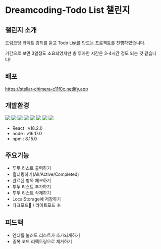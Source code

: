 # Dreamcoding-Todo List 챌린지

## 챌린지 소개

드림코딩 리액트 강의를 듣고 Todo List를 만드는 프로젝트를 진행하였습니다.

기간으로 보면 3일정도 소요되었지만 총 투자한 시간은 3-4시간 정도 되는 것 같습니다!

## 배포
https://stellar-chimera-c11f0c.netlify.app

## 개발환경

  <img src="https://img.shields.io/badge/HTML5-E34F26?style=flat-square&logo=html5&logoColor=white"/>
  <img src="https://img.shields.io/badge/CSS3-1572B6?style=flat-square&logo=css3&logoColor=white"/>
  <img src="https://img.shields.io/badge/JavaScript-F7DF1E?style=flat-square&logo=javascript&logoColor=black"/>
  <img src="https://img.shields.io/badge/React-61DAFB?style=flat-square&logo=React&logoColor=black"/>
  <img src="https://img.shields.io/badge/Node.js-339933?style=flat-square&logo=Node.js&logoColor=white"/>
  <img src="https://img.shields.io/badge/GitHub-181717?style=flat-square&logo=GitHub&logoColor=white"/>
  <img src="https://img.shields.io/badge/Git-F05032?style=flat-square&logo=git&logoColor=white"/>
  <img src="https://img.shields.io/badge/Visual Studio Code-007ACC?style=flat-square&logo=Visual Studio Code&logoColor=white"/>

- React : v18.2.0
- node : v16.17.0
- npm : 8.15.0

## 주요기능

- 투두 리스트 출력하기
- 필터링하기(All/Active/Completed)
- 완료된 항목 체크하기
- 투두 리스트 추가하기
- 투두 리스트 삭제하기
- LocalStorage에 저장하기
- 다크모드🌙 / 라이트모드 ☀️

## 피드백

- 엔터를 눌러도 리스트가 추가되게하기
- 중복 코드 리팩토링으로 제거하기
